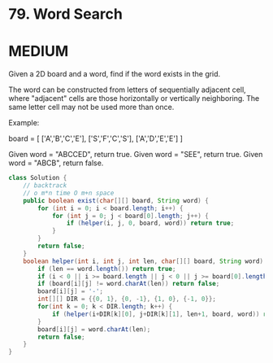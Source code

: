 # 79. Word Search
# MEDIUM
Given a 2D board and a word, find if the word exists in the grid.

The word can be constructed from letters of sequentially adjacent cell, where "adjacent" cells are those horizontally or vertically neighboring. The same letter cell may not be used more than once.

Example:

board =
[
  ['A','B','C','E'],
  ['S','F','C','S'],
  ['A','D','E','E']
]

Given word = "ABCCED", return true.
Given word = "SEE", return true.
Given word = "ABCB", return false.
```java
class Solution {
    // backtrack
    // o m*n time O m+n space
    public boolean exist(char[][] board, String word) {
        for (int i = 0; i < board.length; i++) {
            for (int j = 0; j < board[0].length; j++) {
                if (helper(i, j, 0, board, word)) return true;
            }
        }
        return false;
    }
    boolean helper(int i, int j, int len, char[][] board, String word) {
        if (len == word.length()) return true;
        if (i < 0 || i >= board.length || j < 0 || j >= board[0].length) return false;
        if (board[i][j] != word.charAt(len)) return false;
        board[i][j] = '-';
        int[][] DIR = {{0, 1}, {0, -1}, {1, 0}, {-1, 0}};
        for(int k = 0; k < DIR.length; k++) {
            if (helper(i+DIR[k][0], j+DIR[k][1], len+1, board, word)) return true;
        }
        board[i][j] = word.charAt(len);
        return false;
    }
}
```